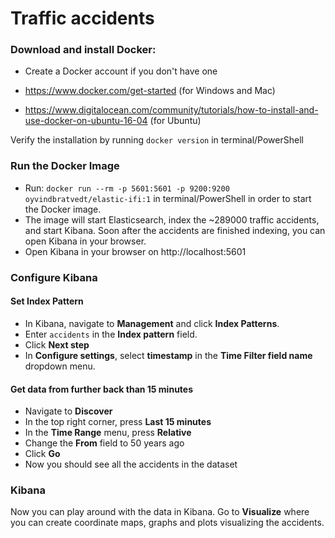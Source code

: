 # Traffic accidents

### Download and install Docker: 
- Create a Docker account if you don't have one

- https://www.docker.com/get-started (for Windows and Mac)

- https://www.digitalocean.com/community/tutorials/how-to-install-and-use-docker-on-ubuntu-16-04 (for Ubuntu)

Verify the installation by running `docker version` in terminal/PowerShell

### Run the Docker Image
- Run: `docker run --rm -p 5601:5601 -p 9200:9200 oyvindbratvedt/elastic-ifi:1` in terminal/PowerShell in order to start the Docker image.
- The image will start Elasticsearch, index the ~289000 traffic accidents, and start Kibana. Soon after the accidents are finished indexing, you can open Kibana in your browser. 
- Open Kibana in your browser on http://localhost:5601

### Configure Kibana
#### Set Index Pattern
- In Kibana, navigate to **Management** and click **Index Patterns**.
- Enter `accidents` in the **Index pattern** field. 
- Click **Next step**
- In **Configure settings**, select **timestamp** in the **Time Filter field name** dropdown menu.

#### Get data from further back than 15 minutes
- Navigate to **Discover**
- In the top right corner, press **Last 15 minutes**
- In the **Time Range** menu, press **Relative**
- Change the **From** field to 50 years ago
- Click **Go**
- Now you should see all the accidents in the dataset


### Kibana
Now you can play around with the data in Kibana. Go to **Visualize** where you can create coordinate maps, graphs and plots visualizing the accidents. 
